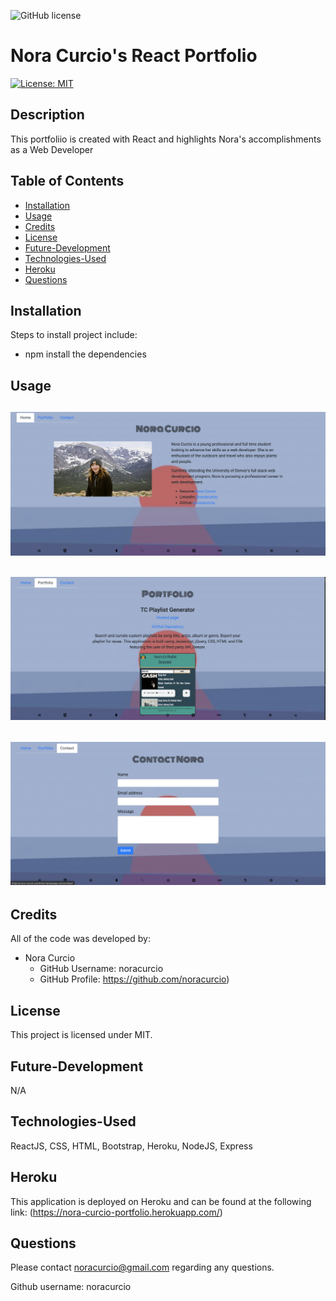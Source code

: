 ![GitHub license](https://img.shields.io/badge/license--blue.svg)

# Nora Curcio's React Portfolio

[![License: MIT](https://img.shields.io/badge/License-MIT-yellow.svg)](https://opensource.org/licenses/MIT)

## Description

This portfoliio is created with React and highlights Nora's accomplishments as a Web Developer

## Table of Contents

- [Installation](#installation)
- [Usage](#usage)
- [Credits](#credits)
- [License](#license)
- [Future-Development](#future-development)
- [Technologies-Used](#technologies-used)
- [Heroku](#heroku)
- [Questions](#questions)

## Installation

Steps to install project include:

- npm install the dependencies

## Usage

## ![image info](client/images/screenshot1.png)

## ![Image Info](client/images/screenshot2.png)

## ![Image Info](client/images/screenshot3.png)

## Credits

All of the code was developed by:

- Nora Curcio
  - GitHub Username: noracurcio
  - GitHub Profile: https://github.com/noracurcio)

## License

This project is licensed under MIT.

## Future-Development

N/A

## Technologies-Used

ReactJS, CSS, HTML, Bootstrap, Heroku, NodeJS, Express

## Heroku

This application is deployed on Heroku and can be found at the following link: (https://nora-curcio-portfolio.herokuapp.com/)

## Questions

Please contact noracurcio@gmail.com regarding any questions.

Github username: noracurcio

